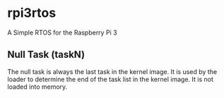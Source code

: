 # rpi3rtos
A Simple RTOS for the Raspberry Pi 3

## Null Task (taskN)

The null task is always the last task in the kernel image. It is used by the loader to determine the end of the task list in the kernel image. It is not loaded into memory.
